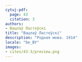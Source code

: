 ```yaml
---
cytuj-pdf:
  page: 43
  citation: 3
authors:
- Вацлаў Ластоўскі
title: "Вацлаў Ластоўскі"
description: "Родная мова. 1914"
locale: "be_BY"
images:
- cites/43-3/preview.png
---
```

